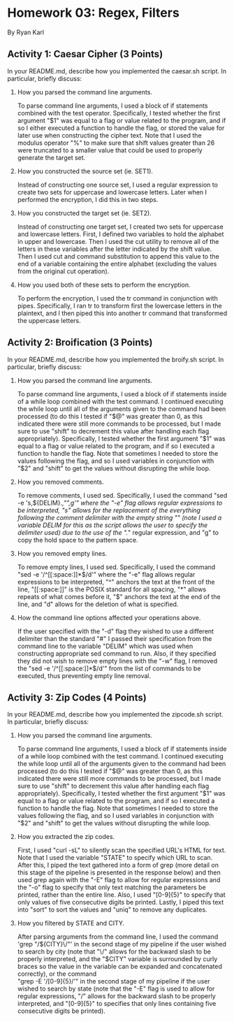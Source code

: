 Homework 03: Regex, Filters
================================
By Ryan Karl


Activity 1: Caesar Cipher (3 Points)
--------------------------------------------
In your README.md, describe how you implemented the caesar.sh script. In particular, briefly discuss:

1. How you parsed the command line arguments.

	To parse command line arguments, I used a block of if statements combined with
	the test operator.  Specifically, I tested whether the first argument "$1" was 
	equal to a flag or value related to the program, and if so I either executed a function
	to handle the flag, or stored the value for later use when constructing the cipher text.
	Note that I used the modulus operator "%" to make sure that shift values greater than 26
	were truncated to a smaller value that could be used to properly generate the target set.

2. How you constructed the source set (ie. SET1).

	Instead of constructing one source set, I used a regular expression to create two sets for uppercase and
	lowercase letters. Later when I performed the encryption, I did this in two steps.

3. How you constructed the target set (ie. SET2).

	Instead of constructing one target set, I created two sets for uppercase and lowercase letters. 
	First, I defined two variables to hold the alphabet in upper and lowercase.  Then I used the cut
	utility to remove all of the letters in these variables after the letter indicated by the shift value.
	Then I used cut and command substitution to append this value to the end of a variable containing 
	the entire alphabet (excluding the values from the original cut operation). 

4. How you used both of these sets to perform the encryption.

	To perform the encryption, I used the tr command in conjunction with pipes.  Specifically, I ran
	tr to transform first the lowercase letters in the plaintext, and I then piped this into another 
	tr command that transformed the uppercase letters.


Activity 2: Broification (3 Points)
-----------------------------------------------------------
In your README.md, describe how you implemented the broify.sh script. In particular, briefly discuss:

1. How you parsed the command line arguments.

	To parse command line arguments, I used a block of if statements inside of a while loop 
	combined with the test command.  I continued executing the while loop until all of the
	arguments given to the command had been processed (to do this I tested if "$@" was greater
	than 0, as this indicated there were still more commands to be processed, but I made sure to
	use "shift" to decrement this value after handling each flag appropriately).  Specifically, 
	I tested whether the first argument "$1" was equal to a flag or value related to the program, 
	and if so I executed a function to handle the flag.  Note that sometimes I needed to store the
	values following the flag, and so I used variables in conjunction with "$2" and "shift" to
	get the values without disrupting the while loop.
	
2. How you removed comments.

	To remove comments, I used sed.  Specifically, I used the command "sed -e 's,${DELIM}.*,"",g'"
	where the "-e" flag allows regular expressions to be interpreted, "s" allows for the replacement
	of the everything following the comment delimiter with the empty string "" (note I used a variable 
	DELIM for this as the script allows the user to specify the delimiter used) due to the use of 
	the ".*" regular expression, and "g" to copy the hold space to the pattern space.
	
3. How you removed empty lines.

	To remove empty lines, I used sed.  Specifically, I used the command "sed -e '/^[[:space:]]*$/d'"
	where the "-e" flag allows regular expressions to be interpreted, "^" anchors the text at the front 
	of the line, "[[:space:]]" is the POSIX standard for all spacing, "*" allows repeats of what comes 
	before it, "$" anchors the text at the end of the line, and "d" allows for the deletion of what is 
	specified. 

4. How the command line options affected your operations above.

	If the user specified with the "-d" flag they wished to use a different delimiter than the
	standard "#" I passed their specification from the command line to the variable "DELIM"
	which was used when constructing appropriate sed command to run.  Also, if they specified they 
	did not wish to remove empty lines with the "-w" flag, I removed the "sed -e '/^[[:space:]]*$/d'"
	from the list of commands to be executed, thus preventing empty line removal.


Activity 3: Zip Codes (4 Points)
-----------------------------------------------------------
In your README.md, describe how you implemented the zipcode.sh script. In particular, briefly discuss:

1. How you parsed the command line arguments.

	To parse command line arguments, I used a block of if statements inside of a while loop 
	combined with the test command.  I continued executing the while loop until all of the
	arguments given to the command had been processed (to do this I tested if "$@" was greater
	than 0, as this indicated there were still more commands to be processed, but I made sure to
	use "shift" to decrement this value after handling each flag appropriately).  Specifically, 
	I tested whether the first argument "$1" was equal to a flag or value related to the program, 
	and if so I executed a function to handle the flag.  Note that sometimes I needed to store the
	values following the flag, and so I used variables in conjunction with "$2" and "shift" to
	get the values without disrupting the while loop.

2. How you extracted the zip codes.

	First, I used "curl -sL" to silently scan the specified URL's HTML for text.  Note that I used
	the variable "STATE" to specify which URL to scan.  After this, I piped the text gathered into
	a form of grep (more detail on this stage of the pipeline is presented in the response below) and
	then used grep again with the "-E" flag to allow for regular expressions and the "-o" flag to specify
	that only text matching the parameters be printed, rather than the entire line.  Also, I used
	"[0-9]{5}" to specify that only values of five consecutive digits be printed.  Lastly, I piped
	this text into "sort" to sort the values and "uniq" to remove any duplicates.

3. How you filtered by STATE and CITY.

	After parsing arguments from the command line, I used the command 'grep "\/${CITY}\/"' in the 
	second stage of my pipeline if the user wished to search by city (note that "\/" allows for 
	the backward slash to be properly interpreted, and the "$CITY" variable is surrounded by curly
	braces so the value in the variable can be expanded and concatenated correctly), or the command  
	"grep -E '\/[0-9]{5}\/'" in the second stage of my pipeline if the user wished to search by 
	state (note that the "-E" flag is used to allow for regular expressions, "\/" allows for 
	the backward slash to be properly interpreted, and "[0-9]{5}" to specifies that only 
	lines containing five consecutive digits be printed).
	

